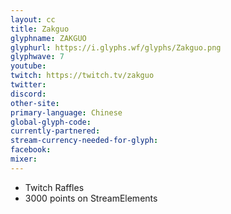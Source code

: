 ```yaml
---
layout: cc
title: Zakguo
glyphname: ZAKGUO
glyphurl: https://i.glyphs.wf/glyphs/Zakguo.png
glyphwave: 7
youtube: 
twitch: https://twitch.tv/zakguo
twitter: 
discord: 
other-site: 
primary-language: Chinese
global-glyph-code: 
currently-partnered: 
stream-currency-needed-for-glyph: 
facebook: 
mixer: 
---
```

* Twitch Raffles
* 3000 points on StreamElements
